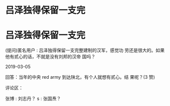 # 吕泽独得保留一支完

# 吕泽独得保留一支完

(提问)匿名用户 : 吕泽独得保留一支完整建制的汉军，感觉功 劳还是很大的。如果他有贰心的话，不就是没有刘邦的汉帝 国吗？

2019-03-05

回答：当年的中央 red army 到达陕北，有个人就想有贰心。结 果呢？(3 赞)

评论区：

张博 : 刘志丹？ s : 张国焘？